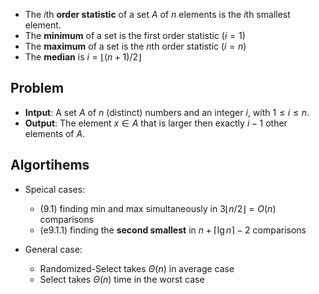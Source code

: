 
- The $i$th **order statistic** of a set $A$ of $n$ elements is the $i$th smallest element.
- The **minimum** of a set is the first order statistic ($i=1$)
- The **maximum** of a set is the $n$th order statistic ($i=n$)
- The **median** is $i=\lfloor (n+1)/2 \rfloor$

## Problem

- **Intput**: A set $A$ of $n$ (distinct) numbers and an integer $i$, with $1\leq i\leq n$.
- **Output**: The element $x\in A$ that is larger then exactly $i-1$ other elements of $A$.

## Algortihems 

- Speical cases:
	- (9.1) finding min and max simultaneously in $3\lfloor{n/2}\rfloor=O(n)$ comparisons 
	- (e9.1.1) finding the **second smallest** in $n+\lceil{\lg{n}}\rceil-2$ comparisons

- General case:
	- $\text{Randomized-Select}$ takes $\Theta(n)$ in average case
	- $\text{Select}$ takes $\Theta(n)$ time in the worst case

